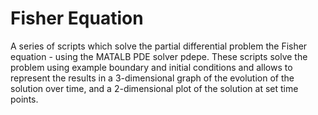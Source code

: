 # Fisher Equation

A series of scripts which solve the partial differential problem the Fisher equation - using the MATALB PDE solver pdepe. These scripts solve the problem using example boundary and initial conditions and allows to represent the results in a 3-dimensional graph of the evolution of the solution over time, and a 2-dimensional plot of the solution at set time points.
